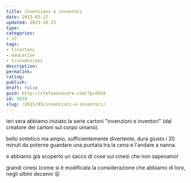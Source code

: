 ```yaml
---
title: invenzioni e inventori
date: 2015-03-17
updated: 2023-10-25
type: 
categories:
- JJ
tags:
- t/cartoni
- education
- t/invenzioni
description: 
permalink: 
rating: 
publish: 
draft: false
guid: http://stefanocecere.com/?p=5659
id: 5659
slug: /2015/03/invenzioni-e-inventori/
---
```


ieri sera abbiamo iniziato la serie cartoni "invenzioni e inventori" (dal creatore dei cartoni sul corpo umano).
  
bello sintetico ma ampio, sufficientemente divertente, dura giusto i 20 minuti da poterne guardare una puntata tra la cena e l'andare a nanna.

e abbiamo già scoperto un sacco di cose sui cinesi che non sapevamo!
  
grandi cinesi (come si è modificata la considerazione che abbiamo di loro, negli ultimi decenni 😮
